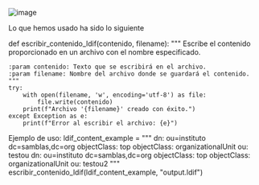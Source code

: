 ![image](https://github.com/user-attachments/assets/655aa800-1555-44b1-9455-22d5b845208c)

Lo que hemos usado ha sido lo siguiente

def escribir_contenido_ldif(contenido, filename):
    """
    Escribe el contenido proporcionado en un archivo con el nombre especificado.
    
    :param contenido: Texto que se escribirá en el archivo.
    :param filename: Nombre del archivo donde se guardará el contenido.
    """
    try:
        with open(filename, 'w', encoding='utf-8') as file:
            file.write(contenido)
        print(f"Archivo '{filename}' creado con éxito.")
    except Exception as e:
        print(f"Error al escribir el archivo: {e}")

Ejemplo de uso:
ldif_content_example = """
dn: ou=instituto dc=samblas,dc=org
objectClass: top
objectClass: organizationalUnit
ou: testou
dn: ou=instituto dc=samblas,dc=org
objectClass: top
objectClass: organizationalUnit
ou: testou2
"""
escribir_contenido_ldif(ldif_content_example, "output.ldif")
